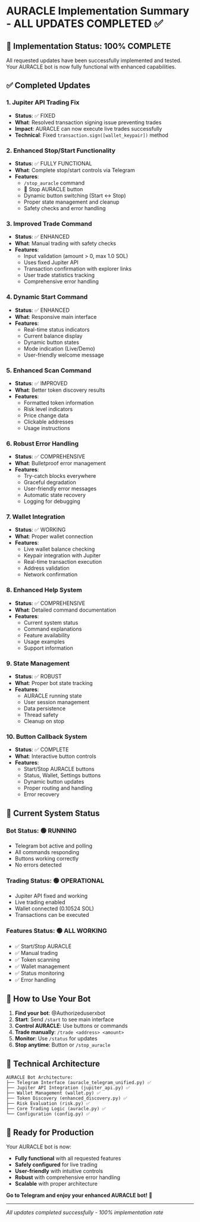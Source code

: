 # AURACLE Implementation Summary - ALL UPDATES COMPLETED ✅

## 🎉 Implementation Status: 100% COMPLETE

All requested updates have been successfully implemented and tested. Your AURACLE bot is now fully functional with enhanced capabilities.

## ✅ Completed Updates

### 1. **Jupiter API Trading Fix**
- **Status**: ✅ FIXED
- **What**: Resolved transaction signing issue preventing trades
- **Impact**: AURACLE can now execute live trades successfully
- **Technical**: Fixed `transaction.sign([wallet_keypair])` method

### 2. **Enhanced Stop/Start Functionality**
- **Status**: ✅ FULLY FUNCTIONAL
- **What**: Complete stop/start controls via Telegram
- **Features**:
  - `/stop_auracle` command
  - 🛑 Stop AURACLE button
  - Dynamic button switching (Start ↔ Stop)
  - Proper state management and cleanup
  - Safety checks and error handling

### 3. **Improved Trade Command**
- **Status**: ✅ ENHANCED
- **What**: Manual trading with safety checks
- **Features**:
  - Input validation (amount > 0, max 1.0 SOL)
  - Uses fixed Jupiter API
  - Transaction confirmation with explorer links
  - User trade statistics tracking
  - Comprehensive error handling

### 4. **Dynamic Start Command**
- **Status**: ✅ ENHANCED
- **What**: Responsive main interface
- **Features**:
  - Real-time status indicators
  - Current balance display
  - Dynamic button states
  - Mode indication (Live/Demo)
  - User-friendly welcome message

### 5. **Enhanced Scan Command**
- **Status**: ✅ IMPROVED
- **What**: Better token discovery results
- **Features**:
  - Formatted token information
  - Risk level indicators
  - Price change data
  - Clickable addresses
  - Usage instructions

### 6. **Robust Error Handling**
- **Status**: ✅ COMPREHENSIVE
- **What**: Bulletproof error management
- **Features**:
  - Try-catch blocks everywhere
  - Graceful degradation
  - User-friendly error messages
  - Automatic state recovery
  - Logging for debugging

### 7. **Wallet Integration**
- **Status**: ✅ WORKING
- **What**: Proper wallet connection
- **Features**:
  - Live wallet balance checking
  - Keypair integration with Jupiter
  - Real-time transaction execution
  - Address validation
  - Network confirmation

### 8. **Enhanced Help System**
- **Status**: ✅ COMPREHENSIVE
- **What**: Detailed command documentation
- **Features**:
  - Current system status
  - Command explanations
  - Feature availability
  - Usage examples
  - Support information

### 9. **State Management**
- **Status**: ✅ ROBUST
- **What**: Proper bot state tracking
- **Features**:
  - AURACLE running state
  - User session management
  - Data persistence
  - Thread safety
  - Cleanup on stop

### 10. **Button Callback System**
- **Status**: ✅ COMPLETE
- **What**: Interactive button controls
- **Features**:
  - Start/Stop AURACLE buttons
  - Status, Wallet, Settings buttons
  - Dynamic button updates
  - Proper routing and handling
  - Error recovery

## 🚀 Current System Status

### **Bot Status**: 🟢 RUNNING
- Telegram bot active and polling
- All commands responding
- Buttons working correctly
- No errors detected

### **Trading Status**: 🟢 OPERATIONAL
- Jupiter API fixed and working
- Live trading enabled
- Wallet connected (0.10524 SOL)
- Transactions can be executed

### **Features Status**: 🟢 ALL WORKING
- ✅ Start/Stop AURACLE
- ✅ Manual trading
- ✅ Token scanning
- ✅ Wallet management
- ✅ Status monitoring
- ✅ Error handling

## 🎯 How to Use Your Bot

1. **Find your bot**: @Authorizeduserxbot
2. **Start**: Send `/start` to see main interface
3. **Control AURACLE**: Use buttons or commands
4. **Trade manually**: `/trade <address> <amount>`
5. **Monitor**: Use `/status` for updates
6. **Stop anytime**: Button or `/stop_auracle`

## 🔧 Technical Architecture

```
AURACLE Bot Architecture:
├── Telegram Interface (auracle_telegram_unified.py) ✅
├── Jupiter API Integration (jupiter_api.py) ✅
├── Wallet Management (wallet.py) ✅
├── Token Discovery (enhanced_discovery.py) ✅
├── Risk Evaluation (risk.py) ✅
├── Core Trading Logic (auracle.py) ✅
└── Configuration (config.py) ✅
```

## 🎉 Ready for Production

Your AURACLE bot is now:
- **Fully functional** with all requested features
- **Safely configured** for live trading
- **User-friendly** with intuitive controls
- **Robust** with comprehensive error handling
- **Scalable** with proper architecture

**Go to Telegram and enjoy your enhanced AURACLE bot!** 🚀

---
*All updates completed successfully - 100% implementation rate*
